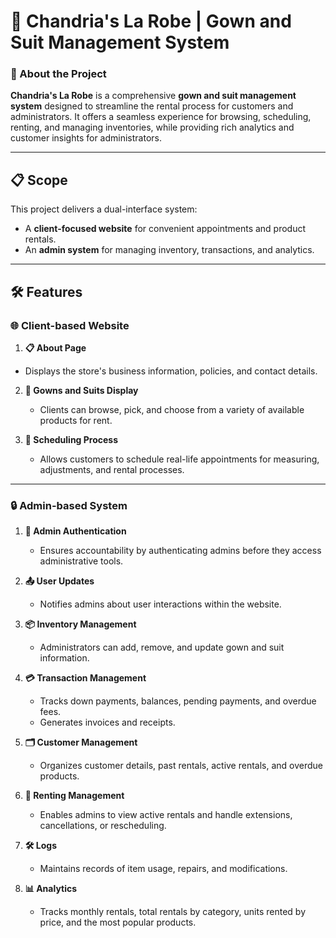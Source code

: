 # 👗 Chandria's La Robe | Gown and Suit Management System

### 📖 About the Project
**Chandria's La Robe** is a comprehensive **gown and suit management system** designed to streamline the rental process for customers and administrators. It offers a seamless experience for browsing, scheduling, renting, and managing inventories, while providing rich analytics and customer insights for administrators.

---

## 📋 Scope

This project delivers a dual-interface system:
- A **client-focused website** for convenient appointments and product rentals.
- An **admin system** for managing inventory, transactions, and analytics.

---

## 🛠️ Features

### 🌐 **Client-based Website**

1.  **📋 About Page**
- Displays the store's business information, policies, and contact details.

2. **👗 Gowns and Suits Display**
    - Clients can browse, pick, and choose from a variety of available products for rent.

3. **📅 Scheduling Process**
    - Allows customers to schedule real-life appointments for measuring, adjustments, and rental processes.

---

### 🔒 **Admin-based System**

1. **🔐 Admin Authentication**
    - Ensures accountability by authenticating admins before they access administrative tools.

2. **📤 User Updates**
    - Notifies admins about user interactions within the website.

3. **📦 Inventory Management**
    - Administrators can add, remove, and update gown and suit information.

4. **💳 Transaction Management**
    - Tracks down payments, balances, pending payments, and overdue fees.
    - Generates invoices and receipts.

5. **🗂️ Customer Management**
    - Organizes customer details, past rentals, active rentals, and overdue products.

6. **📜 Renting Management**
    - Enables admins to view active rentals and handle extensions, cancellations, or rescheduling.

7. **🛠️ Logs**
    - Maintains records of item usage, repairs, and modifications.

8. **📊 Analytics**
    - Tracks monthly rentals, total rentals by category, units rented by price, and the most popular products.